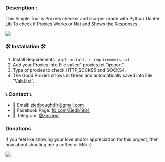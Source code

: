 ### Description : 
This Simple Tool is Proxies checker and scarper made with Python Tkinter Lib To check if Proxies Works or Not 
and Shows the Responses .  

![](https://github.com/zinzied/Proxies-Checker/assets/10098794/d8019e06-9930-4f53-b301-9a67be231545)

### 🛠 Installation 🛠

1. Install Requirements:
        `pip3 install -r requirements.txt`
2. Add your Proxies into File called" proxies.txt "ip:port".
3. Type of proxies to check HTTP,SOCKS5 and SOCKS4.
4. The Good Proxies shows in Green and automatically saved into File “Valid.txt”.



### 📞 Contact 📞

- 📧 Email: [ziedboughdir@gmail.com](mailto:ziedboughdir@gmail.com)
- 👤 Facebook Page: [fb.com/Ziedb1984](https://www.facebook.com/Ziedb1984/)
- 📲 Telegram: [@Zinzied](https://t.me/Zinzied)

### Donations
If you feel like showing your love and/or appreciation for this project, then how about shouting me a coffee or Milk :)

[<img src="https://github.com/zinzied/Website-login-checker/assets/10098794/24f9935f-3637-4607-8980-06124c2d0225">](https://www.buymeacoffee.com/Zied)
